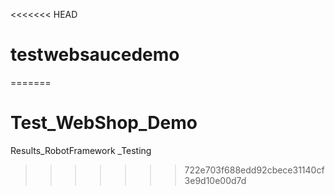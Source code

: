<<<<<<< HEAD
# testwebsaucedemo
=======
# Test_WebShop_Demo
Results_RobotFramework _Testing
>>>>>>> 722e703f688edd92cbece31140cf3e9d10e00d7d
